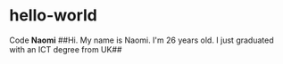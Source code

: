 # hello-world
Code
**Naomi**
##Hi. My name is Naomi. I'm 26 years old. I just graduated with an ICT degree from UK##
